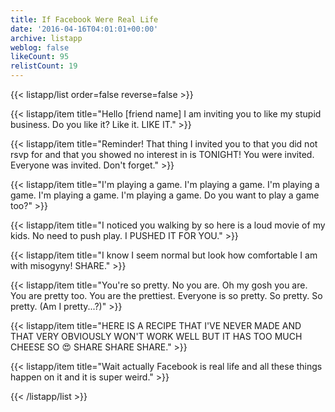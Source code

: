```yaml
---
title: If Facebook Were Real Life
date: '2016-04-16T04:01:01+00:00'
archive: listapp
weblog: false
likeCount: 95
relistCount: 19
---
```



{{< listapp/list order=false reverse=false >}}

   {{< listapp/item title="Hello [friend name] I am inviting you to like my stupid business. Do you like it? Like it. LIKE IT." >}}

   {{< listapp/item title="Reminder! That thing I invited you to that you did not rsvp for and that you showed no interest in is TONIGHT! You were invited. Everyone was invited. Don't forget." >}}

   {{< listapp/item title="I'm playing a game. I'm playing a game. I'm playing a game. I'm playing a game. I'm playing a game. Do you want to play a game too?" >}}

   {{< listapp/item title="I noticed you walking by so here is a loud movie of my kids. No need to push play. I PUSHED IT FOR YOU." >}}

   {{< listapp/item title="I know I seem normal but look how comfortable I am with misogyny! SHARE." >}}

   {{< listapp/item title="You're so pretty. No you are. Oh my gosh you are. You are pretty too. You are the prettiest. Everyone is so pretty. So pretty. So pretty. (Am I pretty...?)" >}}

   {{< listapp/item title="HERE IS A RECIPE THAT I'VE NEVER MADE AND THAT VERY OBVIOUSLY WON'T WORK WELL BUT IT HAS TOO MUCH CHEESE SO 😍 SHARE SHARE SHARE." >}}

   {{< listapp/item title="Wait actually Facebook is real life and all these things happen on it and it is super weird." >}}

{{< /listapp/list >}}
